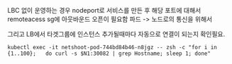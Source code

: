 LBC 없이 운영하는 경우
nodeport로 서비스를 만든 후 해당 포트에 대해서 remoteacess sg에 아웃바운드 오픈이 필요함
파드 -> 노드로의 통신을 위해서 

그리고 LB에서 타겟그룹에 인스턴스 추가될때마다 자동으로 연결이 되는지 확인필요.


```
kubectl exec -it netshoot-pod-744bd84b46-n8jgz -- zsh -c "for i in {1..100};   do curl -s $N1:30082 | grep Hostname; sleep 1; done"
```

